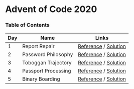 # Advent of Code 2020

### Table of Contents

| Day | Name                | Links                                                                                      |
| --- | ------------------- | ------------------------------------------------------------------------------------------ |
| 1   | Report Repair       | [Reference](https://adventofcode.com/2020/day/1) / [Solution](/events/2020/day-1/index.ts) |
| 2   | Password Philosophy | [Reference](https://adventofcode.com/2020/day/2) / [Solution](/events/2020/day-2/index.ts) |
| 3   | Toboggan Trajectory | [Reference](https://adventofcode.com/2020/day/3) / [Solution](/events/2020/day-3/index.ts) |
| 4   | Passport Processing | [Reference](https://adventofcode.com/2020/day/4) / [Solution](/events/2020/day-4/index.ts) |
| 5   | Binary Boarding     | [Reference](https://adventofcode.com/2020/day/5) / [Solution](/events/2020/day-5/index.ts) |